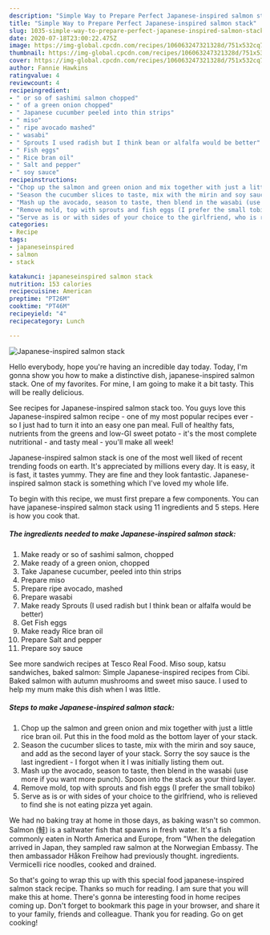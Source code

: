 ```yaml
---
description: "Simple Way to Prepare Perfect Japanese-inspired salmon stack"
title: "Simple Way to Prepare Perfect Japanese-inspired salmon stack"
slug: 1035-simple-way-to-prepare-perfect-japanese-inspired-salmon-stack
date: 2020-07-18T23:00:22.475Z
image: https://img-global.cpcdn.com/recipes/106063247321328d/751x532cq70/japanese-inspired-salmon-stack-recipe-main-photo.jpg
thumbnail: https://img-global.cpcdn.com/recipes/106063247321328d/751x532cq70/japanese-inspired-salmon-stack-recipe-main-photo.jpg
cover: https://img-global.cpcdn.com/recipes/106063247321328d/751x532cq70/japanese-inspired-salmon-stack-recipe-main-photo.jpg
author: Fannie Hawkins
ratingvalue: 4
reviewcount: 4
recipeingredient:
- " or so of sashimi salmon chopped"
- " of a green onion chopped"
- " Japanese cucumber peeled into thin strips"
- " miso"
- " ripe avocado mashed"
- " wasabi"
- " Sprouts I used radish but I think bean or alfalfa would be better"
- " Fish eggs"
- " Rice bran oil"
- " Salt and pepper"
- " soy sauce"
recipeinstructions:
- "Chop up the salmon and green onion and mix together with just a little rice bran oil. Put this in the food mold as the bottom layer of your stack."
- "Season the cucumber slices to taste, mix with the mirin and soy sauce, and add as the second layer of your stack. Sorry the soy sauce is the last ingredient - I forgot when it I was initially listing them out."
- "Mash up the avocado, season to taste, then blend in the wasabi (use more if you want more punch). Spoon into the stack as your third layer."
- "Remove mold, top with sprouts and fish eggs (I prefer the small tobiko)"
- "Serve as is or with sides of your choice to the girlfriend, who is relieved to find she is not eating pizza yet again."
categories:
- Recipe
tags:
- japaneseinspired
- salmon
- stack

katakunci: japaneseinspired salmon stack 
nutrition: 153 calories
recipecuisine: American
preptime: "PT26M"
cooktime: "PT46M"
recipeyield: "4"
recipecategory: Lunch

---
```



![Japanese-inspired salmon stack](https://img-global.cpcdn.com/recipes/106063247321328d/751x532cq70/japanese-inspired-salmon-stack-recipe-main-photo.jpg)

Hello everybody, hope you're having an incredible day today. Today, I'm gonna show you how to make a distinctive dish, japanese-inspired salmon stack. One of my favorites. For mine, I am going to make it a bit tasty. This will be really delicious.

See recipes for Japanese-inspired salmon stack too. You guys love this Japanese-inspired salmon recipe - one of my most popular recipes ever - so I just had to turn it into an easy one pan meal. Full of healthy fats, nutrients from the greens and low-GI sweet potato - it&#39;s the most complete nutritional - and tasty meal - you&#39;ll make all week!

Japanese-inspired salmon stack is one of the most well liked of recent trending foods on earth. It's appreciated by millions every day. It is easy, it is fast, it tastes yummy. They are fine and they look fantastic. Japanese-inspired salmon stack is something which I've loved my whole life.


To begin with this recipe, we must first prepare a few components. You can have japanese-inspired salmon stack using 11 ingredients and 5 steps. Here is how you cook that.

<!--inarticleads1-->

##### The ingredients needed to make Japanese-inspired salmon stack:

1. Make ready  or so of sashimi salmon, chopped
1. Make ready  of a green onion, chopped
1. Take  Japanese cucumber, peeled into thin strips
1. Prepare  miso
1. Prepare  ripe avocado, mashed
1. Prepare  wasabi
1. Make ready  Sprouts (I used radish but I think bean or alfalfa would be better)
1. Get  Fish eggs
1. Make ready  Rice bran oil
1. Prepare  Salt and pepper
1. Prepare  soy sauce


See more sandwich recipes at Tesco Real Food. Miso soup, katsu sandwiches, baked salmon: Simple Japanese-inspired recipes from Cibi. Baked salmon with autumn mushrooms and sweet miso sauce. I used to help my mum make this dish when I was little. 

<!--inarticleads2-->

##### Steps to make Japanese-inspired salmon stack:

1. Chop up the salmon and green onion and mix together with just a little rice bran oil. Put this in the food mold as the bottom layer of your stack.
1. Season the cucumber slices to taste, mix with the mirin and soy sauce, and add as the second layer of your stack. Sorry the soy sauce is the last ingredient - I forgot when it I was initially listing them out.
1. Mash up the avocado, season to taste, then blend in the wasabi (use more if you want more punch). Spoon into the stack as your third layer.
1. Remove mold, top with sprouts and fish eggs (I prefer the small tobiko)
1. Serve as is or with sides of your choice to the girlfriend, who is relieved to find she is not eating pizza yet again.


We had no baking tray at home in those days, as baking wasn&#39;t so common. Salmon (鮭) is a saltwater fish that spawns in fresh water. It&#39;s a fish commonly eaten in North America and Europe, from &#34;When the delegation arrived in Japan, they sampled raw salmon at the Norwegian Embassy. The then ambassador Håkon Freihow had previously thought. ingredients. Vermicelli rice noodles, cooked and drained. 

So that's going to wrap this up with this special food japanese-inspired salmon stack recipe. Thanks so much for reading. I am sure that you will make this at home. There's gonna be interesting food in home recipes coming up. Don't forget to bookmark this page in your browser, and share it to your family, friends and colleague. Thank you for reading. Go on get cooking!
